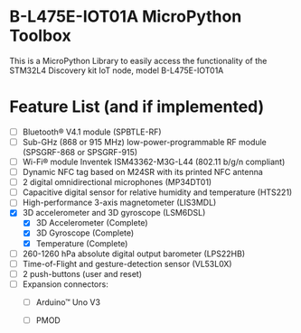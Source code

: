 # B-L475E-IOT01A MicroPython Toolbox
This is a MicroPython Library to easily access the functionality of the STM32L4 Discovery kit IoT node, model B-L475E-IOT01A

# Feature List (and if implemented)
- [ ] Bluetooth® V4.1 module (SPBTLE-RF)
- [ ] Sub-GHz (868 or 915 MHz) low-power-programmable RF module (SPSGRF-868 or SPSGRF-915)
- [ ] Wi-Fi® module Inventek ISM43362-M3G-L44 (802.11 b/g/n compliant)
- [ ] Dynamic NFC tag based on M24SR with its printed NFC antenna
- [ ] 2 digital omnidirectional microphones (MP34DT01)
- [ ] Capacitive digital sensor for relative humidity and temperature (HTS221)
- [ ] High-performance 3-axis magnetometer (LIS3MDL)
- [x] 3D accelerometer and 3D gyroscope (LSM6DSL)
	- [x] 3D Accelerometer (Complete)
	- [x] 3D Gyroscope (Complete)
	- [x] Temperature (Complete)
- [ ] 260-1260 hPa absolute digital output barometer (LPS22HB)
- [ ] Time-of-Flight and gesture-detection sensor (VL53L0X)
- [ ] 2 push-buttons (user and reset)
- [ ] Expansion connectors:
	- [ ] Arduino™ Uno V3
	- [ ] PMOD
 
